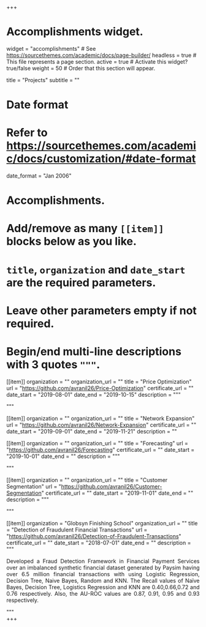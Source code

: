 +++
# Accomplishments widget.
widget = "accomplishments"  # See https://sourcethemes.com/academic/docs/page-builder/
headless = true  # This file represents a page section.
active = true  # Activate this widget? true/false
weight = 50  # Order that this section will appear.

title = "Projects"
subtitle = ""

# Date format
#   Refer to https://sourcethemes.com/academic/docs/customization/#date-format
date_format = "Jan 2006"

# Accomplishments.
#   Add/remove as many `[[item]]` blocks below as you like.
#   `title`, `organization` and `date_start` are the required parameters.
#   Leave other parameters empty if not required.
#   Begin/end multi-line descriptions with 3 quotes `"""`.


[[item]]
  organization = ""
  organization_url = ""
  title = "Price Optimization"
  url = "https://github.com/avranil26/Price-Optimization"
  certificate_url = ""
  date_start = "2019-08-01"
  date_end = "2019-10-15"
  description = """<p style='text-align: justify;'></p>"""
  
[[item]]
  organization = ""
  organization_url = ""
  title = "Network Expansion"
  url = "https://github.com/avranil26/Network-Expansion"
  certificate_url = ""
  date_start = "2019-09-01"
  date_end = "2019-11-21"
  description = ""

[[item]]
  organization = ""
  organization_url = ""
  title = "Forecasting"
  url = "https://github.com/avranil26/Forecasting"
  certificate_url = ""
  date_start = "2019-10-01"
  date_end = ""
  description = """<p style='text-align: justify;'></p>"""

[[item]]
  organization = ""
  organization_url = ""
  title = "Customer Segmentation"
  url = "https://github.com/avranil26/Customer-Segmentation"
  certificate_url = ""
  date_start = "2019-11-01"
  date_end = ""
  description = """<p style='text-align: justify;'></p>"""

[[item]]
  organization = "Globsyn Finishing School"
  organization_url = ""
  title = "Detection of Fraudulent Financial Transactions"
  url = "https://github.com/avranil26/Detection-of-Fraudulent-Transactions"
  certificate_url = ""
  date_start = "2018-07-01"
  date_end = ""
  description = """<p style='text-align: justify;'>Developed a Fraud Detection Framework in Financial Payment Services over an imbalanced synthetic financial dataset generated by Paysim having over 6.5 million financial transactions with using Logistic Regression, Decision Tree, Naive Bayes, Random and KNN. The Recall values of Naïve Bayes, Decision Tree, Logistics Regression and KNN are 0.40,0.66,0.72 and 0.76 respectively. Also, the AU-ROC values are 0.87, 0.91, 0.95 and 0.93 respectively.</p> """  
+++
